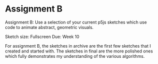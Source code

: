 # Assignment B

Assignment B:
Use a selection of your current p5js sketches which use code to animate abstract, geometric visuals.

Sketch size: Fullscreen
Due: Week 10

For assignment B, the sketches in archive are the first few sketches that I created and started with. The sketches in final are the more polished ones which fully demonstrates my understanding of the various algorithms.
